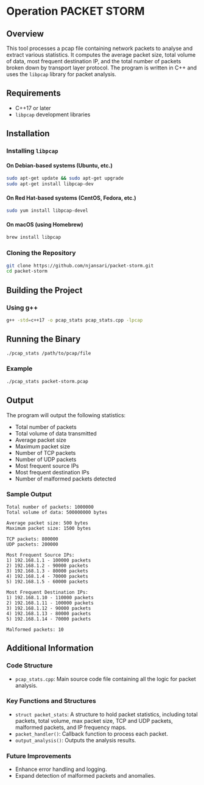 # Operation PACKET STORM

## Overview

This tool processes a pcap file containing network packets to analyse and extract various statistics. It computes the average packet size, total volume of data, most frequent destination IP, and the total number of packets broken down by transport layer protocol. The program is written in C++ and uses the `libpcap` library for packet analysis.

## Requirements

- C++17 or later
- `libpcap` development libraries

## Installation

### Installing `libpcap`

#### On Debian-based systems (Ubuntu, etc.)

```sh
sudo apt-get update && sudo apt-get upgrade
sudo apt-get install libpcap-dev
```

#### On Red Hat-based systems (CentOS, Fedora, etc.)

```sh
sudo yum install libpcap-devel
```

#### On macOS (using Homebrew)

```sh
brew install libpcap
```

### Cloning the Repository

```sh
git clone https://github.com/njansari/packet-storm.git
cd packet-storm
```

## Building the Project

### Using g++

```sh
g++ -std=c++17 -o pcap_stats pcap_stats.cpp -lpcap
```

## Running the Binary

```sh
./pcap_stats /path/to/pcap/file
```

### Example

```sh
./pcap_stats packet-storm.pcap
```

## Output

The program will output the following statistics:

- Total number of packets
- Total volume of data transmitted
- Average packet size
- Maximum packet size
- Number of TCP packets
- Number of UDP packets
- Most frequent source IPs
- Most frequent destination IPs
- Number of malformed packets detected

### Sample Output

```
Total number of packets: 1000000
Total volume of data: 500000000 bytes

Average packet size: 500 bytes
Maximum packet size: 1500 bytes

TCP packets: 800000
UDP packets: 200000

Most Frequent Source IPs:
1) 192.168.1.1 - 100000 packets
2) 192.168.1.2 - 90000 packets
3) 192.168.1.3 - 80000 packets
4) 192.168.1.4 - 70000 packets
5) 192.168.1.5 - 60000 packets

Most Frequent Destination IPs:
1) 192.168.1.10 - 110000 packets
2) 192.168.1.11 - 100000 packets
3) 192.168.1.12 - 90000 packets
4) 192.168.1.13 - 80000 packets
5) 192.168.1.14 - 70000 packets

Malformed packets: 10
```

## Additional Information

### Code Structure

- `pcap_stats.cpp`: Main source code file containing all the logic for packet analysis.

### Key Functions and Structures

- `struct packet_stats`: A structure to hold packet statistics, including total packets, total volume, max packet size, TCP and UDP packets, malformed packets, and IP frequency maps.
- `packet_handler()`: Callback function to process each packet.
- `output_analysis()`: Outputs the analysis results.

### Future Improvements

- Enhance error handling and logging.
- Expand detection of malformed packets and anomalies.
